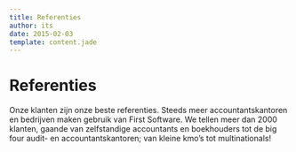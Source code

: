 ```yaml
---
title: Referenties
author: its
date: 2015-02-03
template: content.jade
---
```


# Referenties
Onze klanten zijn onze beste referenties. Steeds meer accountantskantoren en bedrijven maken gebruik van First Software.
We tellen meer dan 2000 klanten, gaande van zelfstandige accountants en boekhouders tot de big four audit- en accountantskantoren; van kleine kmo’s tot multinationals!

